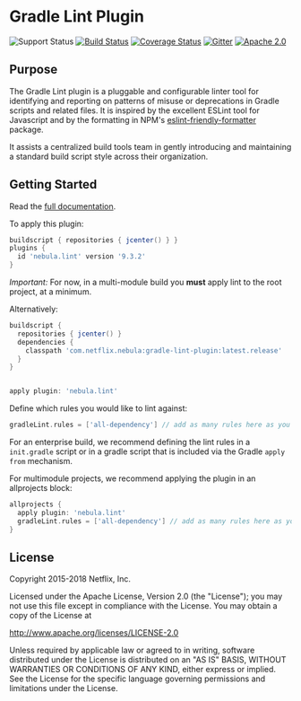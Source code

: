 # Gradle Lint Plugin

![Support Status](https://img.shields.io/badge/nebula-supported-brightgreen.svg)
[![Build Status](https://travis-ci.org/nebula-plugins/gradle-lint-plugin.svg?branch=master)](https://travis-ci.org/nebula-plugins/gradle-lint-plugin)
[![Coverage Status](https://coveralls.io/repos/github/nebula-plugins/gradle-lint-plugin/badge.svg?branch=master)](https://coveralls.io/github/nebula-plugins/gradle-lint-plugin?branch=master)
[![Gitter](https://badges.gitter.im/Join%20Chat.svg)](https://gitter.im/nebula-plugins/gradle-lint-plugin?utm_source=badge&utm_medium=badge&utm_campaign=pr-badge)
[![Apache 2.0](https://img.shields.io/github/license/nebula-plugins/gradle-lint-plugin.svg)](http://www.apache.org/licenses/LICENSE-2.0)

## Purpose

The Gradle Lint plugin is a pluggable and configurable linter tool for identifying and reporting on patterns of misuse or deprecations in Gradle scripts and related files.  It is inspired by the excellent ESLint tool for Javascript and by the formatting in NPM's [eslint-friendly-formatter](https://www.npmjs.com/package/eslint-friendly-formatter) package.

It assists a centralized build tools team in gently introducing and maintaining a standard build script style across their organization.

## Getting Started

Read the [full documentation](https://github.com/nebula-plugins/gradle-lint-plugin/wiki). 

To apply this plugin:

```groovy
buildscript { repositories { jcenter() } }
plugins {
  id 'nebula.lint' version '9.3.2'
}
```
    
*Important:* For now, in a multi-module build you **must** apply lint to the root project, at a minimum.

Alternatively:

```groovy
buildscript {
  repositories { jcenter() }
  dependencies {
    classpath 'com.netflix.nebula:gradle-lint-plugin:latest.release'
  }
}


apply plugin: 'nebula.lint'
```

Define which rules you would like to lint against:

```groovy
gradleLint.rules = ['all-dependency'] // add as many rules here as you'd like
```

For an enterprise build, we recommend defining the lint rules in a `init.gradle` script or in a gradle script that is included via the Gradle `apply from` mechanism.

For multimodule projects, we recommend applying the plugin in an allprojects block:

```groovy
allprojects {
  apply plugin: 'nebula.lint'
  gradleLint.rules = ['all-dependency'] // add as many rules here as you'd like
}
```

## License

Copyright 2015-2018 Netflix, Inc.

Licensed under the Apache License, Version 2.0 (the "License");
you may not use this file except in compliance with the License.
You may obtain a copy of the License at

<http://www.apache.org/licenses/LICENSE-2.0>

Unless required by applicable law or agreed to in writing, software
distributed under the License is distributed on an "AS IS" BASIS,
WITHOUT WARRANTIES OR CONDITIONS OF ANY KIND, either express or implied.
See the License for the specific language governing permissions and
limitations under the License.

